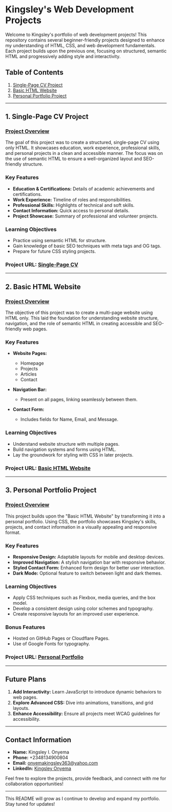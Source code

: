 # Kingsley's Web Development Projects  

Welcome to Kingsley's portfolio of web development projects! This repository contains several beginner-friendly projects designed to enhance my understanding of HTML, CSS, and web development fundamentals. Each project builds upon the previous one, focusing on structured, semantic HTML and progressively adding style and interactivity.

## Table of Contents  
1. [Single-Page CV Project](#1-single-page-cv-project)  
2. [Basic HTML Website](#2-basic-html-website)  
3. [Personal Portfolio Project](#3-personal-portfolio-project)  

---

## 1. Single-Page CV Project  

### [Project Overview](https://roadmap.sh/projects/single-page-cv)  
The goal of this project was to create a structured, single-page CV using only HTML. It showcases education, work experience, professional skills, and personal projects in a clean and accessible manner. The focus was on the use of semantic HTML to ensure a well-organized layout and SEO-friendly structure.  

### Key Features  
- **Education & Certifications:** Details of academic achievements and certifications.  
- **Work Experience:** Timeline of roles and responsibilities.  
- **Professional Skills:** Highlights of technical and soft skills.  
- **Contact Information:** Quick access to personal details.  
- **Project Showcase:** Summary of professional and volunteer projects.  

### Learning Objectives  
- Practice using semantic HTML for structure.  
- Gain knowledge of basic SEO techniques with meta tags and OG tags.  
- Prepare for future CSS styling projects.  

### Project URL: [Single-Page CV](hhttps://github.com/kinspire-cyber/FrontEnd-Dev-Projects/tree/main/My_Single-Page%20CV)  

---

## 2. Basic HTML Website  

### [Project Overview](https://roadmap.sh/projects/basic-html-website)  
The objective of this project was to create a multi-page website using HTML only. This laid the foundation for understanding website structure, navigation, and the role of semantic HTML in creating accessible and SEO-friendly web pages.  

### Key Features  
- **Website Pages:**  
  - Homepage  
  - Projects  
  - Articles  
  - Contact  

- **Navigation Bar:**  
  - Present on all pages, linking seamlessly between them.  

- **Contact Form:**  
  - Includes fields for Name, Email, and Message.  

### Learning Objectives  
- Understand website structure with multiple pages.  
- Build navigation systems and forms using HTML.  
- Lay the groundwork for styling with CSS in later projects.  

### Project URL: [Basic HTML Website](https://github.com/kinspire-cyber/FrontEnd-Dev-Projects/tree/main/Basic_HTML_Website)  

---

## 3. Personal Portfolio Project  

### [Project Overview](https://roadmap.sh/projects/portfolio-website)  
This project builds upon the "Basic HTML Website" by transforming it into a personal portfolio. Using CSS, the portfolio showcases Kingsley's skills, projects, and contact information in a visually appealing and responsive format.  

### Key Features  
- **Responsive Design:** Adaptable layouts for mobile and desktop devices.  
- **Improved Navigation:** A stylish navigation bar with responsive behavior.  
- **Styled Contact Form:** Enhanced form design for better user interaction.  
- **Dark Mode:** Optional feature to switch between light and dark themes.  

### Learning Objectives  
- Apply CSS techniques such as Flexbox, media queries, and the box model.  
- Develop a consistent design using color schemes and typography.  
- Create responsive layouts for an improved user experience.  

### Bonus Features  
- Hosted on GitHub Pages or Cloudflare Pages.  
- Use of Google Fonts for typography.  

### Project URL: [Personal Portfolio](https://roadmap.sh/projects/portfolio-website)  

---

## Future Plans  
1. **Add Interactivity:** Learn JavaScript to introduce dynamic behaviors to web pages.  
2. **Explore Advanced CSS:** Dive into animations, transitions, and grid layouts.  
3. **Enhance Accessibility:** Ensure all projects meet WCAG guidelines for accessibility.  

---

## Contact Information  
- **Name:** Kingsley I. Onyema  
- **Phone:** +2348134900804  
- **Email:** [onyemakingsley363@yahoo.com](mailto:onyemakingsley363@yahoo.com)  
- **LinkedIn:** [Kingsley Onyema](https://www.linkedin.com/in/kingsley-onyema-486a57143/)  

Feel free to explore the projects, provide feedback, and connect with me for collaboration opportunities!  

---  

This README will grow as I continue to develop and expand my portfolio. Stay tuned for updates!  
